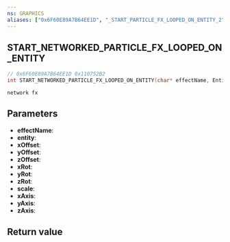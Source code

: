 ```yaml
---
ns: GRAPHICS
aliases: ["0x6F60E89A7B64EE1D", "_START_PARTICLE_FX_LOOPED_ON_ENTITY_2"]
---
```

## START_NETWORKED_PARTICLE_FX_LOOPED_ON_ENTITY

```c
// 0x6F60E89A7B64EE1D 0x110752B2
int START_NETWORKED_PARTICLE_FX_LOOPED_ON_ENTITY(char* effectName, Entity entity, float xOffset, float yOffset, float zOffset, float xRot, float yRot, float zRot, float scale, BOOL xAxis, BOOL yAxis, BOOL zAxis);
```

```
network fx  
```

## Parameters
* **effectName**: 
* **entity**: 
* **xOffset**: 
* **yOffset**: 
* **zOffset**: 
* **xRot**: 
* **yRot**: 
* **zRot**: 
* **scale**: 
* **xAxis**: 
* **yAxis**: 
* **zAxis**: 

## Return value
